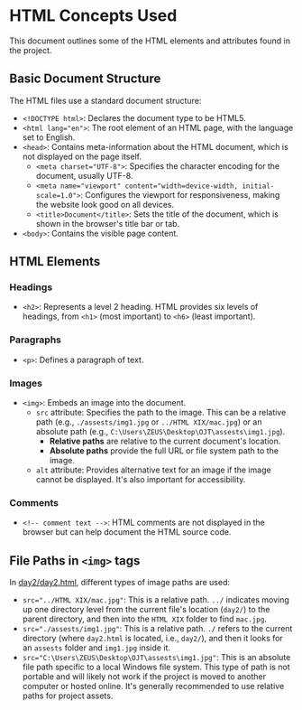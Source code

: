 # HTML Concepts Used

This document outlines some of the HTML elements and attributes found in the project.

## Basic Document Structure

The HTML files use a standard document structure:

- `<!DOCTYPE html>`: Declares the document type to be HTML5.
- `<html lang="en">`: The root element of an HTML page, with the language set to English.
- `<head>`: Contains meta-information about the HTML document, which is not displayed on the page itself.
  - `<meta charset="UTF-8">`: Specifies the character encoding for the document, usually UTF-8.
  - `<meta name="viewport" content="width=device-width, initial-scale=1.0">`: Configures the viewport for responsiveness, making the website look good on all devices.
  - `<title>Document</title>`: Sets the title of the document, which is shown in the browser's title bar or tab.
- `<body>`: Contains the visible page content.

## HTML Elements

### Headings

- `<h2>`: Represents a level 2 heading. HTML provides six levels of headings, from `<h1>` (most important) to `<h6>` (least important).

### Paragraphs

- `<p>`: Defines a paragraph of text.

### Images

- `<img>`: Embeds an image into the document.
  - `src` attribute: Specifies the path to the image. This can be a relative path (e.g., `./assests/img1.jpg` or `../HTML XIX/mac.jpg`) or an absolute path (e.g., `C:\Users\ZEUS\Desktop\OJT\assests\img1.jpg`).
    - **Relative paths** are relative to the current document's location.
    - **Absolute paths** provide the full URL or file system path to the image.
  - `alt` attribute: Provides alternative text for an image if the image cannot be displayed. It's also important for accessibility.

### Comments

- `<!-- comment text -->`: HTML comments are not displayed in the browser but can help document the HTML source code.

## File Paths in `<img>` tags

In [day2/day2.html](day2/day2.html), different types of image paths are used:

- `src="../HTML XIX/mac.jpg"`: This is a relative path. `../` indicates moving up one directory level from the current file's location (`day2/`) to the parent directory, and then into the `HTML XIX` folder to find `mac.jpg`.
- `src="./assests/img1.jpg"`: This is a relative path. `./` refers to the current directory (where `day2.html` is located, i.e., `day2/`), and then it looks for an `assests` folder and `img1.jpg` inside it.
- `src="C:\Users\ZEUS\Desktop\OJT\assests\img1.jpg"`: This is an absolute file path specific to a local Windows file system. This type of path is not portable and will likely not work if the project is moved to another computer or hosted online. It's generally recommended to use relative paths for project assets.
